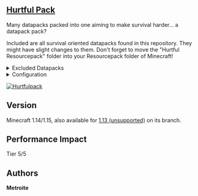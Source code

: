 ## [Hurtful Pack](https://download.metroite.de/#/home?url=https://github.com/Metroite/datapacks/tree/master/Hurtful%20Pack&rootDirectory=false)

Many datapacks packed into one aiming to make survival harder... a datapack pack?

Included are all survival oriented datapacks found in this repository. They might have slight changes to them. Don't forget to move the "Hurtful Resourcepack" folder into your Resourcepack folder of Minecraft!

<details>
<summary>Excluded Datapacks</summary>
<br>

+ [spectatorrevive](https://www.metroite.de/spectatorrevive)
+ [voiddimension](https://www.metroite.de/voiddimension)
+ [worseoldpvp](https://www.metroite.de/worseoldpvp)

</details>
<details>
<summary>Configuration</summary>
<br>

Specific datapacks can be turned off by setting *$\<name of the datapack\>$* in *hp.storeboard* to 0 (1 is default): `/scoreboard players set $<name of the datapack>$ hp.storeboard 0`

</details>

<a href="https://download.metroite.de/#/home?url=https://github.com/Metroite/datapacks/tree/master/Hurtful%20Pack&rootDirectory=false" rel="HeEelLp!">![Hurtfulpack](Hurtfulpack.png?raw=true "HeEelLp!")</a>

## Version

Minecraft 1.14/1.15, also available for [1.13 (unsupported)](https://github.com/Metroite/datapacks/tree/1.13/Hurtful%20Pack) on its branch.

## Performance Impact

Tier 5/5

## Authors

**Metroite**
